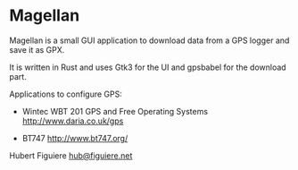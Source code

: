 Magellan
========

Magellan is a small GUI application to download data from a GPS
logger and save it as GPX.

It is written in Rust and uses Gtk3 for the UI and gpsbabel for the download part.


Applications to configure GPS:

* Wintec WBT 201 GPS and Free Operating Systems http://www.daria.co.uk/gps

* BT747 http://www.bt747.org/

Hubert Figuiere <hub@figuiere.net>
